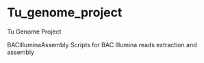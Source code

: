 # Tu_genome_project
Tu Genome Project

BACIlluminaAssembly 
Scripts for BAC Illumina reads extraction and assembly

